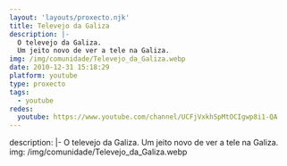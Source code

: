 ```yaml
---
layout: 'layouts/proxecto.njk'
title: Televejo da Galiza
description: |-
  O televejo da Galiza.
  Um jeito novo de ver a tele na Galiza.
img: /img/comunidade/Televejo_da_Galiza.webp
date: 2010-12-31 15:18:29
platform: youtube
type: proxecto
tags:
  - youtube
redes:
  youtube: https://www.youtube.com/channel/UCFjVxkhSpMtOCIgwp8i1-QA
---
```

description: |-
  O televejo da Galiza.
  Um jeito novo de ver a tele na Galiza.
img: /img/comunidade/Televejo_da_Galiza.webp

